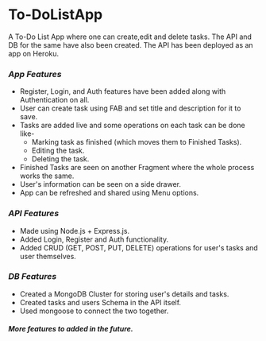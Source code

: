 # **To-DoListApp**

A To-Do List App where one can create,edit and delete tasks. The API and DB for the same have also been created. The API has been deployed as an app on Heroku.

### _App Features_

* Register, Login, and Auth features have been added along with Authentication on all.
* User can create task using FAB and set title and description for it to save.
* Tasks are added live and some operations on each task can be done like-
  * Marking task as finished (which moves them to Finished Tasks).
  * Editing the task.
  * Deleting the task.
* Finished Tasks are seen on another Fragment where the whole process works the same.
* User's information can be seen on a side drawer.
* App can be refreshed and shared using Menu options.

### _API Features_

* Made using Node.js + Express.js.
* Added Login, Register and Auth functionality.
* Added CRUD (GET, POST, PUT, DELETE) operations for user's tasks and user themselves.

### _DB Features_

* Created a MongoDB Cluster for storing user's details and tasks.
* Created tasks and users Schema in the API itself.
* Used mongoose to connect the two together.



##### _More features to added in the future._

